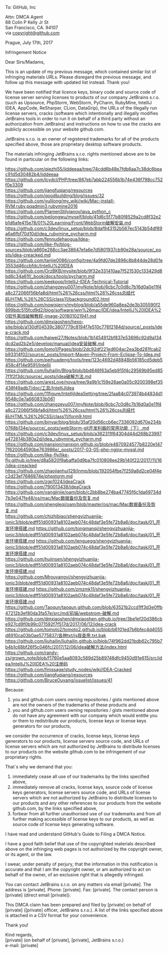 To: GitHub, Inc

Attn: DMCA Agent  
88 Colin P Kelly Jr St  
San Francisco, CA. 94107  
via copyright@github.com  

Prague, July 17th, 2017

Infringement Notice

Dear Sirs/Madams,

This is an update of my previous message, which contained similar list of infringing materials URLs.
Please disregard the previous message, and follow up this message with updated list instead. Thank you!

We have been notified that licence keys, binary code and source code of license server serving licenses to products of our company JetBrains s.r.o. (such as
Upsource, PhpStorm, WebStorm, PyCharm, RubyMine, IntelliJ IDEA, AppCode, ReSharper, CLion, DataGrip), the URLs of the illegally run license servers,
cracks (software which intentionally and illegally modifies JetBrains tools in order to run it on behalf of a third party without an authorization from JetBrains)
and instructions on how to use the cracks are publicly accessible on your website github.com.

JetBrains s.r.o. is an owner of registered trademarks for all of the products specified above, those are proprietary desktop software products.

The materials infringing JetBrains s.r.o. rights mentioned above are to be found in particular on the following links:

https://github.com/qiezhi55/iiddeeaa/tree/74cdd6b48e7fdb6aa7c38dc6beac91d5d30482b4/iiddeeaa    
https://github.com/lcydcl/PHP/tree/867eb7abb224556b1b74e436f798cc752f0e3309    
https://github.com/jiangfuqiang/resources  
https://github.com/goodbuilding/blog/issues/32  
https://github.com/yulilong/my_wiki/wiki/Mac-install-RVM,ruby,pqadmin3,rubymine2016  
https://github.com/PlamenStilyianov/java_python_c  
https://github.com/peilongwu/myself/blob/41d6c5f77b80f8529a2cd8f32e2b1d6afe415e78/01%20Learning/Front/WebStorm破解安装.md  
https://github.com/c3dev/linux_setup/blob/8daf943152b567ec5143b54df89a6a6fbf70d10d/idea_rubymine_pycharm.md  
https://github.com/fennudehaogua/Idea-  
https://github.com/like-fly/blog-sources/blob/a860e268cc3ae38647efa6e7d5801937cb90e28a/source/_posts/idea-creacked.md  
https://github.com/tanjie0086/config/tree/4a9fd07de2896c8b844de28d01e3553d46ccbfdc/IntelliJ%20IDEA  
https://github.com/OrzBKB/mysite/blob/9f32e331410aa7f521530c133429d8bd6c34a61f/_book/docs/tools/pycharm.md  
https://github.com/peekpop/IntelliJ-IDEA-Technical-Tutorial  
https://github.com/zhangzeyu007/myNote/blob/6cbc7c0d8c7b16d0a0e11f4a8c272066f56bfa8d/html%26%26css/html%26%26css总结代码/HTML%26%26CSS/class11/background02.html  
https://github.com/nowisjerry/myblog/blob/a55de960a8ea2de3b305590f2899bdc515fcd9d2/blog/software/win%26mac/IDE/idea/IntelliJ%20IDEA%20软件离线破解教程-image-201801021941.md  
https://github.com/dmxiaoshen/hexo-site/blob/a130df04539c3807779c8194f7e510c776f2184d/source/_posts/idea-crack.md  
https://github.com/haiwei27/Notes/blob/1b1454912bf837e53696c92d9a134dcd2ad2b2e5/develop/manual/idea安装破解.md  
https://github.com/lomo1/Pages/blob/2dc92df221ed604ac2ea3bd281fcab2b93314f02/source/_posts/Import-Maven-Project-From-Eclipse-To-Idea.md  
https://github.com/peihuadeng/tools/tree/123c4692d48848b56185cd5deb5458c4f14e9591/Intellij  
https://github.com/liuhailin/Blog/blob/bbd646f63a5eb915f4c29569b95ed857f1f2f3dc/source/_posts/idea破解方法.md  
https://github.com/aresLove/nova/tree/9a9b1c159e26ae0a05c9200398ef35438f49adb7/doc/工具/IntelliJIdea  
https://github.com/11figure/IntellijIdeaSetting/tree/2faa84c073974b44834d19548c0e7a660833b061  
https://github.com/zhangzeyu007/myNote/blob/6cbc7c0d8c7b16d0a0e11f4a8c272066f56bfa8d/html%26%26css/html%26%26css总结代码/HTML%26%26CSS/class11/form9.html  
https://github.com/binyar/blog/blob/35af20d56ccb6ec7336092d670e234b0768b134e/source/_posts/webStorm-git开发利器的常用功能（下）.md  
https://github.com/c3dev/linux_setup/blob/a362311f64304d44d268b23997a472614b380a2d/idea_rubymine_pycharm.md  
https://github.com/nansion/nansion.github.io/blob/e4870924577b8220e1477f620064590be763986e/_posts/2017-03-05-php-nginx-mysql.md  
https://github.com/like-fly/like-fly.github.io/tree/d8a5820f9abaffa0d9ba7fc010808ee29b140f22/2017/11/16/idea-creacked  
https://github.com/zhaojianhui129/lnmp/blob/192054fbe7f259a8d2ce04f4ec2d23ef7686874e/phpstorm.md  
https://github.com/zgp1024/ideaCrack  
https://github.com/790013438/ideaCrack  
https://github.com/yangjinjie/oam/blob/c2bb8be274ba47745f6c1da69734d7b3e047fe48/os/mac/Mac数据备份及恢复.md  
https://github.com/shengleqi/oam/blob/master/os/mac/Mac数据备份及恢复.md  
https://github.com/chizhibiao/shengyizhuanjia-ionic3/blob/edff51d00931a8102aeb074c48daf3e5fe72b8a6/doc/task/01_开发环境搭建.md  https://github.com/tongmanqi/shengyizhuanjia-ionic3/blob/edff51d00931a8102aeb074c48daf3e5fe72b8a6/doc/task/01_开发环境搭建.md  https://github.com/lenguegg/shengyizhuanjia-ionic3/blob/edff51d00931a8102aeb074c48daf3e5fe72b8a6/doc/task/01_开发环境搭建.md  
https://github.com/hujinsen/shengyizhuanjia-ionic3/blob/edff51d00931a8102aeb074c48daf3e5fe72b8a6/doc/task/01_开发环境搭建.md  
https://github.com/Mrouyangyi/shengyizhuanjia-ionic3/blob/edff51d00931a8102aeb074c48daf3e5fe72b8a6/doc/task/01_开发环境搭建.md  https://github.com/zmzmk11/shengyizhuanjia-ionic3/blob/edff51d00931a8102aeb074c48daf3e5fe72b8a6/doc/task/01_开发环境搭建.md  
https://github.com/Taoqun/taoqun.github.com/blob/63521b2ccd1ff3d3e0ffb47212b3ef80da3fa57e/src/md/前端/webstrom-破解.md  
https://github.com/dmxiaoshen/dmxiaoshen.github.io/tree/3be1ef20d386cbe927cd9f0b99c071592f7f517d/2017/06/12/idea-crack  
https://github.com/tomoto2/tomoto2.github.io/blob/b6101ed7b6bfec4d4055d8910ca03b0ae5775837/各种txt/js我查用.txt.bak  
https://github.com/liuhailin/liuhailin.github.io/blob/74f962dd21bdb62c795b7b4b1c68bf26f5c046fc/2017/12/06/idea破解方法/index.html  
https://github.com/randy-zs/grown_note/blob/f1760e5aa8093c569d25b89748dfc9450d91e615/src/idea/IntelliJ%20IDEA%20注册码  
https://github.com/finissage/study_nodes/wiki/IDEA-Cracked  
https://github.com/jiangfuqiang/resources  
https://github.com/BruceOuyang/issuelist/issues/41  

Because:
1) you and github.com users owning repositories / gists mentioned above are not the owners of the
trademarks of these products and
2) you and github.com users owning repositories / gists mentioned above do not have any agreement
with our company which would entitle you or them to redistribute our products, license keys or
license keys generators for our products,

we consider the occurrence of cracks, license keys, license keys generators to our products, license servers
source code, and URLs of license servers which are not authorized by JetBrains to distribute
licenses to our products on the website github.com to be infringement of our proprietary rights.

That´s why we demand that you:
1) immediately cease all use of our trademarks by the links specified above,  
2) immediately remove all cracks, license keys, source code of license keys generators, license servers
source code, and URLs of license servers which are not authorized by JetBrains to distribute
licenses to our products and any other references to our products from the website github.com, by
the links specified above,  
3) forbear from all further unauthorised use of our trademarks and from all further making
accessible of license keys to our products, as well as source code of license keys generating software.

I have read and understand GitHub's Guide to Filing a DMCA Notice.

I have a good faith belief that use of the copyrighted materials described above on the infringing
web pages is not authorized by the copyright owner, or its agent, or the law.

I swear, under penalty of perjury, that the information in this notification is accurate and that I
am the copyright owner, or am authorized to act on behalf of the owner, of an exclusive right that
is allegedly infringed.

You can contact JetBrains s.r.o. on any matters via email [private]. The address is [private]. Phone: [private]. Fax: [private]. The contact person is [private] (direct email
[private]).

This DMCA claim has been prepared and filed by [private] on behalf of [private]
([private] officer, JetBrains s.r.o.).
A list of the links specified above is attached in a CSV format for your convenience.

Thank you!

Kind regards,  
[private] (on behalf of [private], [private], JetBrains s.r.o.)  
e-mail: [private]
